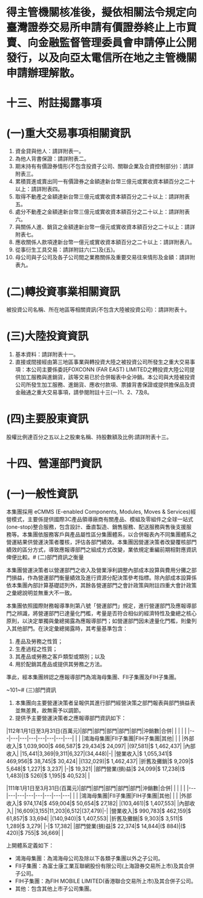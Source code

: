 # 得主管機關核准後，擬依相關法令規定向臺灣證券交易所申請有價證券終止上市買賣、向金融監督管理委員會申請停止公開發行，以及向亞太電信所在地之主管機關申請辦理解散。

# 十三、附註揭露事項

# (一)重大交易事項相關資訊

1. 資金貸與他人：請詳附表一。
2. 為他人背書保證：請詳附表二。
3. 期末持有有價證券情形(不包含投資子公司、關聯企業及合資控制部分)：請詳附表三。
4. 累積買進或賣出同一有價證券之金額達新台幣三億元或實收資本額百分之二十以上：請詳附表四。
5. 取得不動產之金額達新台幣三億元或實收資本額百分之二十以上：請詳附表五。
6. 處分不動產之金額達新台幣三億元或實收資本額百分之二十以上：請詳附表六。
7. 與關係人進、銷貨之金額達新台幣一億元或實收資本額百分之二十以上：請詳附表七。
8. 應收關係人款項達新台幣一億元或實收資本額百分之二十以上：請詳附表八。
9. 從事衍生工具交易：請詳附註六(二)及(五)。
10. 母公司與子公司及各子公司間之業務關係及重要交易往來情形及金額：請詳附表九。

# (二)轉投資事業相關資訊

被投資公司名稱、所在地區等相關資訊(不包含大陸被投資公司)：請詳附表十。

# (三)大陸投資資訊

1. 基本資料：請詳附表十一。
2. 直接或間接經由第三地區事業與轉投資大陸之被投資公司所發生之重大交易事項：本公司主要係委託FOXCONN (FAR EAST) LIMITED之轉投資大陸公司提供加工服務與進銷貨，該等交易已於合併報表中全沖銷。本公司與大陸被投資公司所發生加工服務、進銷貨、應收付款項、票據背書保證或提供擔保品及資金融通之重大交易事項，請參閱附註十三(一)1、2、7及8。

# (四)主要股東資訊

股權比例達百分之五以上之股東名稱、持股數額及比例:請詳附表十三。

# 十四、營運部門資訊

# (一)一般性資訊

本集團採用 eCMMS (E-enabled Components, Modules, Moves & Services)經營模式，主要係提供國際3C產品領導廠商有關產品、模組及零組件之全球一站式(one-stop)整合服務，包含設計、垂直製造、銷售服務、配送服務與售後支援服務等。本集團依服務客戶與產品屬性區分集團體系，以合併報表內不同集團體系之營運結果供營運決策者覆核，評估各部門績效。本集團因營運決策者改變覆核部門績效的區分方式，導致應報導部門之組成方式改變，業依規定重編前期相對應資訊俾便比較。# (二)部門資訊之衡量

本集團營運決策者以營運部門之收入及營業淨利調整內部成本設算與費用分攤之部門損益，作為營運部門衡量績效及進行資源分配決策參考指標。除內部成本設算係依本集團內部計算基礎認列外，其餘各營運部門之會計政策與附註四重大會計政策之彙總說明並無重大不一致。

本集團依照國際財務報導準則第八號「營運部門」規定，進行營運部門及應報導部門之辨識，將營運部門已達量化門檻，考量是否符合相似的經濟特性及彙總之核心原則，以決定單獨與彙總揭露為應報導部門；如營運部門因未達量化門檻，則彙列入其他部門。在決定彙總揭露時，其考量基準包含：

1. 產品及勞務之性質；
2. 生產過程之性質；
3. 其產品或勞務之客戶類型或類別；以及
4. 用於配銷其產品或提供其勞務之方法。

準此，經本集團辨認之應報導部門為鴻海母集團、FII子集團及FIH子集團。

~101~# (三)部門資訊

1. 本集團向主要營運決策者呈報供其進行部門經營決策之部門報表與部門損益表並無差異，故無需予以調節。
2. 提供予主要營運決策者之應報導部門資訊如下：

|112年1月1日至3月31日(百萬元)|部門|部門|部門|部門|部門|沖銷數|合併| | | | |
|---|---|---|---|---|---|---|---|
| | |鴻海母集團|FII子集團|FIH子集團|其他| | |
|外部收入|$ 1,039,900|$ 466,587|$ 29,434|$ 24,097| |(97,581)|$ 1,462,437|
|內部收入| |15,441|3,369|9,311|6,327|(34,448)|-|
|營業收入|$ 1,055,341|$ 469,956|$ 38,745|$ 30,424| |(132,029)|$ 1,462,437|
|折舊及攤銷|$ 9,209|$ 5,648|$ 1,227|$ 3,237| |-|$ 19,321|
|部門營業(損)益|$ 24,099|$ 17,238|($ 1,483)|($ 526)|$ 1,195|$ 40,523| |

|111年1月1日至3月31日(百萬元)|部門|部門|部門|部門|部門|沖銷數|合併| | | | |
|---|---|---|---|---|---|---|---|
| | |鴻海母集團|FII子集團|FIH子集團|其他| | |
|外部收入|$ 974,174|$ 459,004|$ 50,654|$ 27,182| |(103,461)|$ 1,407,553|
|內部收入| |16,609|3,155|11,203|6,512|(37,479)|-|
|營業收入|$ 990,783|$ 462,159|$ 61,857|$ 33,694| |(140,940)|$ 1,407,553|
|折舊及攤銷|$ 9,303|$ 3,511|$ 1,289|$ 3,279| |-|$ 17,382|
|部門營業(損)益|$ 22,374|$ 14,844|($ 884)|($ 420)|$ 755|$ 36,669| |

上開體系定義如下：

- 鴻海母集團：為鴻海母公司及除以下各類子集團以外之子公司。
- FII子集團：為富士康工業互聯網股份有限公司(上海證券交易所上市)及其合併子公司。
- FIH子集團：為FIH MOBILE LIMITED(香港聯合交易所上市)及其合併子公司。
- 其他：包含其他上市子公司集團。